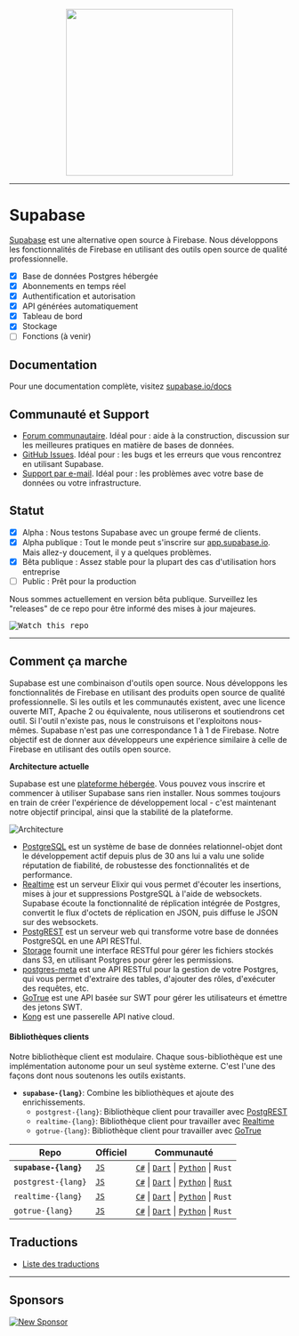 <p align="center">
<img width="300" src="https://gitcdn.xyz/repo/supabase/supabase/master/web/static/supabase-light.svg"/>
</p>

---

# Supabase

[Supabase](https://supabase.io) est une alternative open source à Firebase. Nous développons les fonctionnalités de Firebase en utilisant des outils open source de qualité professionnelle.

- [x] Base de données Postgres hébergée
- [x] Abonnements en temps réel
- [x] Authentification et autorisation
- [x] API générées automatiquement
- [x] Tableau de bord
- [x] Stockage
- [ ] Fonctions (à venir)

## Documentation

Pour une documentation complète, visitez [supabase.io/docs](https://supabase.io/docs)

## Communauté et Support

- [Forum communautaire](https://github.com/supabase/supabase/discussions). Idéal pour : aide à la construction, discussion sur les meilleures pratiques en matière de bases de données.
- [GitHub Issues](https://github.com/supabase/supabase/issues). Idéal pour : les bugs et les erreurs que vous rencontrez en utilisant Supabase.
- [Support par e-mail](https://supabase.io/docs/support#business-support). Idéal pour : les problèmes avec votre base de données ou votre infrastructure.

## Statut

- [x] Alpha : Nous testons Supabase avec un groupe fermé de clients.
- [X] Alpha publique : Tout le monde peut s'inscrire sur [app.supabase.io]((https://app.supabase.io)). Mais allez-y doucement, il y a quelques problèmes. 
- [x] Bêta publique : Assez stable pour la plupart des cas d'utilisation hors entreprise
- [ ] Public : Prêt pour la production

Nous sommes actuellement en version bêta publique. Surveillez les "releases" de ce repo pour être informé des mises à jour majeures.

<kbd><img src="https://gitcdn.link/repo/supabase/supabase/master/web/static/watch-repo.gif" alt="Watch this repo"/></kbd>

---

## Comment ça marche

Supabase est une combinaison d'outils open source. Nous développons les fonctionnalités de Firebase en utilisant des produits open source de qualité professionnelle. Si les outils et les communautés existent, avec une licence ouverte MIT, Apache 2 ou équivalente, nous utiliserons et soutiendrons cet outil. Si l'outil n'existe pas, nous le construisons et l'exploitons nous-mêmes. Supabase n'est pas une correspondance 1 à 1 de Firebase. Notre objectif est de donner aux développeurs une expérience similaire à celle de Firebase en utilisant des outils open source.

**Architecture actuelle**

Supabase est une [plateforme hébergée](https://app.supabase.io). Vous pouvez vous inscrire et commencer à utiliser Supabase sans rien installer. Nous sommes toujours en train de créer l'expérience de développement local - c'est maintenant notre objectif principal, ainsi que la stabilité de la plateforme.

![Architecture](https://supabase.io/assets/images/supabase-architecture-9050a7317e9ec7efb7807f5194122e48.png)

- [PostgreSQL](https://www.postgresql.org/) est un système de base de données relationnel-objet dont le développement actif depuis plus de 30 ans lui a valu une solide réputation de fiabilité, de robustesse des fonctionnalités et de performance.
- [Realtime](https://github.com/supabase/realtime) est un serveur Elixir qui vous permet d'écouter les insertions, mises à jour et suppressions PostgreSQL à l'aide de websockets. Supabase écoute la fonctionnalité de réplication intégrée de Postgres, convertit le flux d'octets de réplication en JSON, puis diffuse le JSON sur des websockets.
- [PostgREST](http://postgrest.org/) est un serveur web qui transforme votre base de données PostgreSQL en une API RESTful.
- [Storage](https://github.com/supabase/storage-api) fournit une interface RESTful pour gérer les fichiers stockés dans S3, en utilisant Postgres pour gérer les permissions.
- [postgres-meta](https://github.com/supabase/postgres-meta) est une API RESTful pour la gestion de votre Postgres, qui vous permet d'extraire des tables, d'ajouter des rôles, d'exécuter des requêtes, etc.
- [GoTrue](https://github.com/netlify/gotrue) est une API basée sur SWT pour gérer les utilisateurs et émettre des jetons SWT.
- [Kong](https://github.com/Kong/kong) est une passerelle API native cloud.

#### Bibliothèques clients

Notre bibliothèque client est modulaire. Chaque sous-bibliothèque est une implémentation autonome pour un seul système externe. C'est l'une des façons dont nous soutenons les outils existants.

- **`supabase-{lang}`**: Combine les bibliothèques et ajoute des enrichissements.
  - `postgrest-{lang}`: Bibliothèque client pour travailler avec [PostgREST](https://github.com/postgrest/postgrest)
  - `realtime-{lang}`: Bibliothèque client pour travailler avec [Realtime](https://github.com/supabase/realtime)
  - `gotrue-{lang}`: Bibliothèque client pour travailler avec [GoTrue](https://github.com/netlify/gotrue)

| Repo                  | Officiel                                         | Communauté                                                                                                                                                                                                                  |
| --------------------- | ------------------------------------------------ | -------------------------------------------------------------------------------------------------------------------------------------------------------------------------------------------------------------------------- |
| **`supabase-{lang}`** | [`JS`](https://github.com/supabase/supabase-js)  | [`C#`](https://github.com/supabase/supabase-csharp) \| [`Dart`](https://github.com/supabase/supabase-dart) \| [`Python`](https://github.com/supabase/supabase-py) \| `Rust`                                                |
| `postgrest-{lang}`    | [`JS`](https://github.com/supabase/postgrest-js) | [`C#`](https://github.com/supabase/postgrest-csharp) \| [`Dart`](https://github.com/supabase/postgrest-dart) \| [`Python`](https://github.com/supabase/postgrest-py) \| [`Rust`](https://github.com/supabase/postgrest-rs) |
| `realtime-{lang}`     | [`JS`](https://github.com/supabase/realtime-js)  | [`C#`](https://github.com/supabase/realtime-csharp) \| [`Dart`](https://github.com/supabase/realtime-dart) \| [`Python`](https://github.com/supabase/realtime-py) \| `Rust`                                                |
| `gotrue-{lang}`       | [`JS`](https://github.com/supabase/gotrue-js)    | [`C#`](https://github.com/supabase/gotrue-csharp) \| [`Dart`](https://github.com/supabase/gotrue-dart) \| [`Python`](https://github.com/supabase/gotrue-py) \| `Rust`                                                      |

<!--- Remove this list if youre translation for another language, its hard to keep updated across multiple files -->
<!--- Keep only the link to the list of translation files-->
## Traductions

- [Liste des traductions](https://github.com/supabase/supabase/blob/master/i18n/languages.md) <!--- Keep only the this-->

---

## Sponsors

[![New Sponsor](https://user-images.githubusercontent.com/10214025/90518111-e74bbb00-e198-11ea-8f88-c9e3c1aa4b5b.png)](https://github.com/sponsors/supabase)
